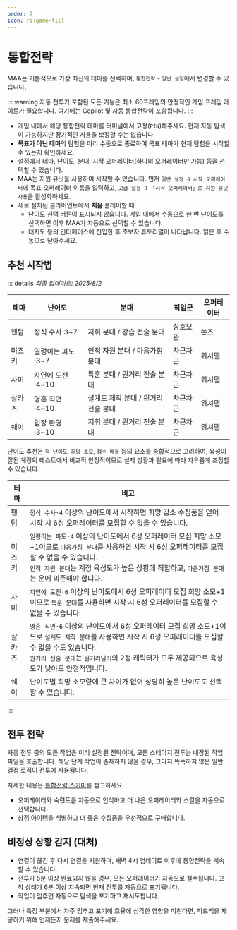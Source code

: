 ```yaml
---
order: 7
icon: ri:game-fill
---
```


# 통합전략

MAA는 기본적으로 가장 최신의 테마를 선택하며, `통합전략` - `일반 설정`에서 변경할 수 있습니다.

::: warning
자동 전투가 포함된 모든 기능은 최소 60프레임의 안정적인 게임 프레임 레이트가 필요합니다. 여기에는 Copilot 및 자동 통합전략이 포함됩니다.
:::

- 게임 내에서 해당 통합전략 테마를 터미널에서 고정(`PIN`)해주세요. 현재 자동 탐색이 가능하지만 장기적인 사용을 보장할 수는 없습니다.
- **목표가 아닌 테마**의 탐험을 미리 수동으로 종료하여 목표 테마가 현재 탐험을 시작할 수 있는지 확인하세요.
- 설정에서 테마, 난이도, 분대, 시작 오퍼레이터(하나의 오퍼레이터만 가능) 등을 선택할 수 있습니다.
- MAA는 지원 유닛을 사용하여 시작할 수 있습니다. 먼저 `일반 설정` → `시작 오퍼레이터`에 목표 오퍼레이터 이름을 입력하고, `고급 설정` → `「시작 오퍼레이터」로 지원 유닛 사용`을 활성화하세요.
- 새로 설치된 클라이언트에서 **처음** 플레이할 때:
  - 난이도 선택 버튼이 표시되지 않습니다. 게임 내에서 수동으로 한 번 난이도를 선택하면 이후 MAA가 자동으로 선택할 수 있습니다.
  - 대지도 등의 인터페이스에 진입한 후 초보자 튜토리얼이 나타납니다. 읽은 후 수동으로 닫아주세요.

## 추천 시작법

::: details _최종 업데이트: 2025/8/2_

| 테마   | 난이도            | 분대                                | 직업군   | 오퍼레이터 |
| ------ | ----------------- | ----------------------------------- | -------- | ---------- |
| 팬텀   | 정식 수사·3~7     | 지휘 분대 / 강습 전술 분대          | 상호보완 | 쏜즈       |
| 미즈키 | 일렁이는 파도·3~7 | 인적 자원 분대 / 마음가짐 분대      | 차근차근 | 위셔델     |
| 사미   | 자연에 도전·4~10  | 특훈 분대 / 원거리 전술 분대        | 차근차근 | 위셔델     |
| 살카즈 | 영혼 직면·4~10    | 설계도 제작 분대 / 원거리 전술 분대 | 차근차근 | 위셔델     |
| 쉐이   | 입장 환영·3~10    | 지휘 분대 / 원거리 전술 분대        | 차근차근 | 위셔델     |

난이도 추천은 `적 난이도`, `희망 소모`, `점수 배율` 등의 요소를 종합적으로 고려하여, 육성이 잘된 계정의 테스트에서 비교적 안정적이므로 실제 상황과 필요에 따라 자유롭게 조정할 수 있습니다.

| 테마   | 비고                                                                                                                                                                                                                                                         |
| ------ | ------------------------------------------------------------------------------------------------------------------------------------------------------------------------------------------------------------------------------------------------------------ |
| 팬텀   | `정식 수사·4` 이상의 난이도에서 시작하면 희망 감소 수집품을 얻어 시작 시 6성 오퍼레이터를 모집할 수 없을 수 있습니다.                                                                                                                                        |
| 미즈키 | `일렁이는 파도·4` 이상의 난이도에서 6성 오퍼레이터 모집 희망 소모+1이므로 `마음가짐 분대`를 사용하면 시작 시 6성 오퍼레이터를 모집할 수 없을 수 있습니다.<br>`인적 자원 분대`는 계정 육성도가 높은 상황에 적합하고, `마음가짐 분대`는 운에 의존해야 합니다.  |
| 사미   | `자연에 도전·6` 이상의 난이도에서 6성 오퍼레이터 모집 희망 소모+1이므로 `특훈 분대`를 사용하면 시작 시 6성 오퍼레이터를 모집할 수 없을 수 있습니다.                                                                                                          |
| 살카즈 | `영혼 직면·6` 이상의 난이도에서 6성 오퍼레이터 모집 희망 소모+1이므로 `설계도 제작 분대`를 사용하면 시작 시 6성 오퍼레이터를 모집할 수 없을 수도 있습니다.<br>`원거리 전술 분대`는 `원거리딜러`의 2정 캐릭터가 모두 제공되므로 육성도가 낮아도 안정적입니다. |
| 쉐이   | 난이도별 희망 소모량에 큰 차이가 없어 상당히 높은 난이도도 선택할 수 있습니다.                                                                                                                                                                               |

:::

## 전투 전략

자동 전투 중의 모든 작업은 미리 설정된 전략이며, 모든 스테이지 전투는 내장된 작업 파일을 호출합니다. 해당 단계 작업이 존재하지 않을 경우, 그다지 똑똑하지 않은 일반 결정 로직이 전투에 사용됩니다.

자세한 내용은 [통합전략 스키마](../../protocol/integrated-strategy-schema.md)를 참고하세요.

- 오퍼레이터와 숙련도를 자동으로 인식하고 더 나은 오퍼레이터와 스킬을 자동으로 선택합니다.
- 상점 아이템을 식별하고 더 좋은 수집품을 우선적으로 구매합니다.

## 비정상 상황 감지 (대처)

- 연결이 끊긴 후 다시 연결을 지원하며, 새벽 4시 업데이트 이후에 통합전략을 계속 할 수 있습니다.
- 전투가 5분 이상 완료되지 않을 경우, 모든 오퍼레이터가 자동으로 철수됩니다. 고착 상태가 6분 이상 지속되면 현재 전투를 자동으로 포기됩니다.
- 작업이 멈추면 자동으로 탐색을 포기하고 재시도합니다.

그러나 특정 부분에서 자주 멈추고 포기해 효율에 심각한 영향을 미친다면, 피드백을 제공하기 위해 언제든지 문제를 제출해주세요.
